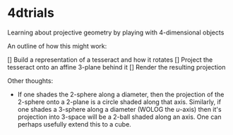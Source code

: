 # 4dtrials
Learning about projective geometry by playing with 4-dimensional objects

An outline of how this might work: 

[] Build a representation of a tesseract and how it rotates
[] Project the tesseract onto an affine 3-plane behind it 
[] Render the resulting projection


Other thoughts:
* If one shades the 2-sphere along a diameter, then 
  the projection of the 2-sphere onto a 2-plane is a circle shaded
  along that axis. Similarly, if one shades a 3-sphere along a diameter
  (WOLOG the *u*-axis) then it's projection into 3-space will be a 
  2-ball shaded along an axis. One can perhaps usefully extend this to 
  a cube.
